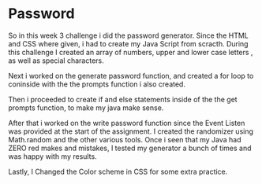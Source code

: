 # Password

So in this week 3 challenge i did the password generator.
Since the HTML and CSS where given, i had to create my Java Script from scracth. During this challenge I created an array of numbers, upper and lower case letters , as well as special characters.

Next i worked on the generate password function, and created a for loop to coninside with the the prompts function i also created.

Then i proceeded to create if and else statements inside of the the get prompts function, to make my java make sense.

After that i worked on the write password function since the Event Listen was provided at the start of the assignment. I created the randomizer using Math.random and the other various tools. Once i seen that my Java had ZERO red makes and mistakes, I tested my generator a bunch of times and was happy with my results.

Lastly, I Changed the Color scheme in CSS for some extra practice.
